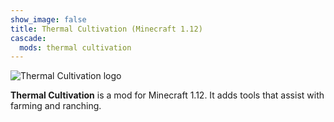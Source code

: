 ```yaml
---
show_image: false
title: Thermal Cultivation (Minecraft 1.12)
cascade:
  mods: thermal cultivation
---
```


![Thermal Cultivation logo](/images/logos/1.12/thermal-cultivation.png)


**Thermal Cultivation** is a mod for Minecraft 1.12. It adds tools that assist
with farming and ranching. 
